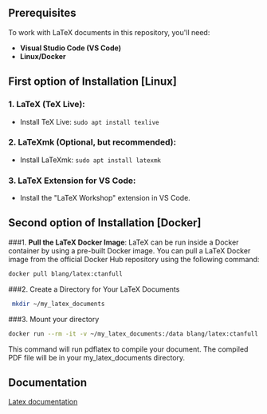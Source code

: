 ## Prerequisites

To work with LaTeX documents in this repository, you'll need:

- **Visual Studio Code (VS Code)**
- **Linux/Docker**

## First option of Installation [Linux]

### 1. LaTeX (TeX Live):

- Install TeX Live: `sudo apt install texlive`

### 2. LaTeXmk (Optional, but recommended):

- Install LaTeXmk: `sudo apt install latexmk`

### 3. LaTeX Extension for VS Code:

- Install the "LaTeX Workshop" extension in VS Code.

## Second option of Installation [Docker]

###1. **Pull the LaTeX Docker Image**: LaTeX can be run inside a Docker container by using a pre-built Docker image. You can pull a LaTeX Docker image from the official Docker Hub repository using the following command:

   ```bash
   docker pull blang/latex:ctanfull
   ```
###2. Create a Directory for Your LaTeX Documents
  ```bash
   mkdir ~/my_latex_documents
   ```
###3. Mount your directory
   ```bash
   docker run --rm -it -v ~/my_latex_documents:/data blang/latex:ctanfull pdflatex your_document.tex
   ```
   This command will run pdflatex to compile your document. The compiled PDF file will be in your my_latex_documents directory.

## Documentation
[Latex documentation](https://www.latex-project.org/help/documentation/clsguide.pdf)
